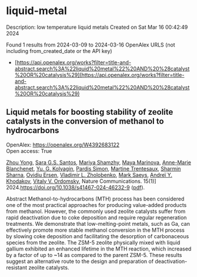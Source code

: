 # liquid-metal
Description: low temperature liquid metals
Created on Sat Mar 16 00:42:49 2024

Found 1 results from 2024-03-09 to 2024-03-16
OpenAlex URLS (not including from_created_date or the API key)
- [https://api.openalex.org/works?filter=title-and-abstract.search%3A%22liquid%20metal%22%20AND%20%28catalyst%20OR%20catalysis%29](https://api.openalex.org/works?filter=title-and-abstract.search%3A%22liquid%20metal%22%20AND%20%28catalyst%20OR%20catalysis%29)

## Liquid metals for boosting stability of zeolite catalysts in the conversion of methanol to hydrocarbons   

OpenAlex: https://openalex.org/W4392683122    
Open access: True
    
[Zhou Yong](https://openalex.org/A5020270438), [Sara G.S. Santos](https://openalex.org/A5057603337), [Mariya Shamzhy](https://openalex.org/A5022925375), [Maya Marinova](https://openalex.org/A5012017317), [Anne-Marie Blanchenet](https://openalex.org/A5036989355), [Yu. G. Kolyagin](https://openalex.org/A5029455110), [Pardis Simon](https://openalex.org/A5065081833), [Martine Trentesaux](https://openalex.org/A5006361817), [Sharmin Sharna](https://openalex.org/A5001697749), [Ovidiu Ersen](https://openalex.org/A5019629936), [Vladimir L. Zholobenko](https://openalex.org/A5013783828), [Mark Saeys](https://openalex.org/A5047450222), [Andreï Y. Khodakov](https://openalex.org/A5047164399), [Vitaly V. Ordomsky](https://openalex.org/A5061148466), Nature Communications. 15(1)] 2024.https://doi.org/10.1038/s41467-024-46232-9 ([pdf](https://www.nature.com/articles/s41467-024-46232-9.pdf)).
    
Abstract Methanol-to-hydrocarbons (MTH) process has been considered one of the most practical approaches for producing value-added products from methanol. However, the commonly used zeolite catalysts suffer from rapid deactivation due to coke deposition and require regular regeneration treatments. We demonstrate that low-melting-point metals, such as Ga, can effectively promote more stable methanol conversion in the MTH process by slowing coke deposition and facilitating the desorption of carbonaceous species from the zeolite. The ZSM-5 zeolite physically mixed with liquid gallium exhibited an enhanced lifetime in the MTH reaction, which increased by a factor of up to ~14 as compared to the parent ZSM-5. These results suggest an alternative route to the design and preparation of deactivation-resistant zeolite catalysts.    

    
